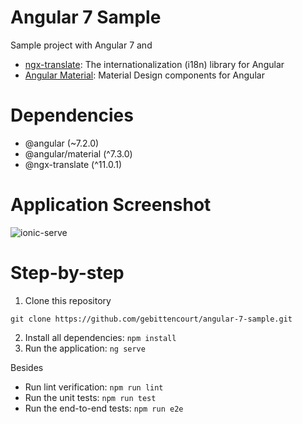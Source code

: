 # Angular 7 Sample

Sample project with Angular 7 and
- [ngx-translate](https://github.com/ngx-translate/core): The internationalization (i18n) library for Angular
- [Angular Material](https://material.angular.io/): Material Design components for Angular

# Dependencies

- @angular (~7.2.0)
- @angular/material (^7.3.0)
- @ngx-translate (^11.0.1)

# Application Screenshot

![ionic-serve](https://github.com/gebittencourt/angular-7-sample/blob/master/angular-7-sample.png)

# Step-by-step

1. Clone this repository
```
git clone https://github.com/gebittencourt/angular-7-sample.git
```
2. Install all dependencies: `npm install`
3. Run the application: `ng serve`

Besides

- Run lint verification: `npm run lint`
- Run the unit tests: `npm run test`
- Run the end-to-end tests: `npm run e2e`
